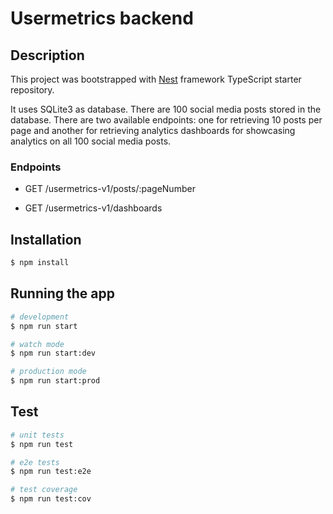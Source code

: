 # Usermetrics backend

## Description

This project was bootstrapped with [Nest](https://github.com/nestjs/nest) framework TypeScript starter repository. 

It uses SQLite3 as database. There are 100 social media posts stored in the database. There are two available endpoints: one for retrieving 10 posts per page and another for retrieving analytics dashboards for showcasing analytics on all 100 social media posts. 

### Endpoints

- GET /usermetrics-v1/posts/:pageNumber

- GET /usermetrics-v1/dashboards

## Installation

```bash
$ npm install
```

## Running the app

```bash
# development
$ npm run start

# watch mode
$ npm run start:dev

# production mode
$ npm run start:prod
```

## Test

```bash
# unit tests
$ npm run test

# e2e tests
$ npm run test:e2e

# test coverage
$ npm run test:cov
```
